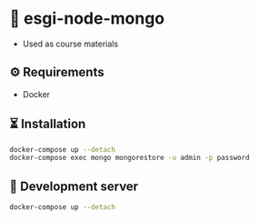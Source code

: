 # 🍃 esgi-node-mongo

- Used as course materials

## ⚙ Requirements

- Docker

## ⏳ Installation

```bash
docker-compose up --detach
docker-compose exec mongo mongorestore -u admin -p password
```

## 🔌 Development server

```bash
docker-compose up --detach